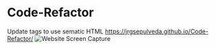 # Code-Refactor
Update tags to use sematic HTML
https://jrgsepulveda.github.io/Code-Refactor/
![Website Screen Capture](/assets/images/WebsiteScreenCapture.png)
